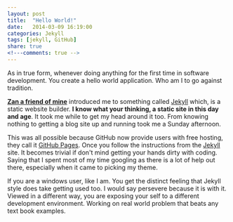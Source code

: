 ```yaml
---
layout: post
title:  "Hello World!"
date:   2014-03-09 16:19:00
categories: Jekyll
tags: [jekyll, GitHub]
share: true
<!---comments: true -->
---
```


As in true form, whenever doing anything for the first time in software development. You create a hello world application. Who am I to go against tradition.

__[Zan a friend of mine][zmarkan]__ introduced me to something called [Jekyll][jekyll] which, is a static website builder. __I know what your thinking, a static site in this day and age__. It took me while to get my head around it too. From knowing nothing to getting a blog site up and running took me a Sunday afternoon.

This was all possible because GitHub now provide users with free hosting, they call it [GitHub Pages][github-pages]. Once you follow the instructions from the [Jekyll][jekyll-doc] site. It becomes trivial if don't mind getting your hands dirty with coding. Saying that I spent most of my time googling as there is a lot of help out there, especially when it came to picking my theme.

If you are a windows user, like I am. You get the distinct feeling that Jekyll style does take getting used too. I would say persevere because it is with it. Viewed in a different way, you are exposing your self to a different development environment. Working on real world problem that beats any text book examples.

[github-pages]: http://pages.github.com
[jekyll]:    	http://jekyllrb.com
[jekyll-doc]:	http://jekyllrb.com/docs/home/
[zmarkan]:		http://www.spacecowboyrocketcompany.com/
